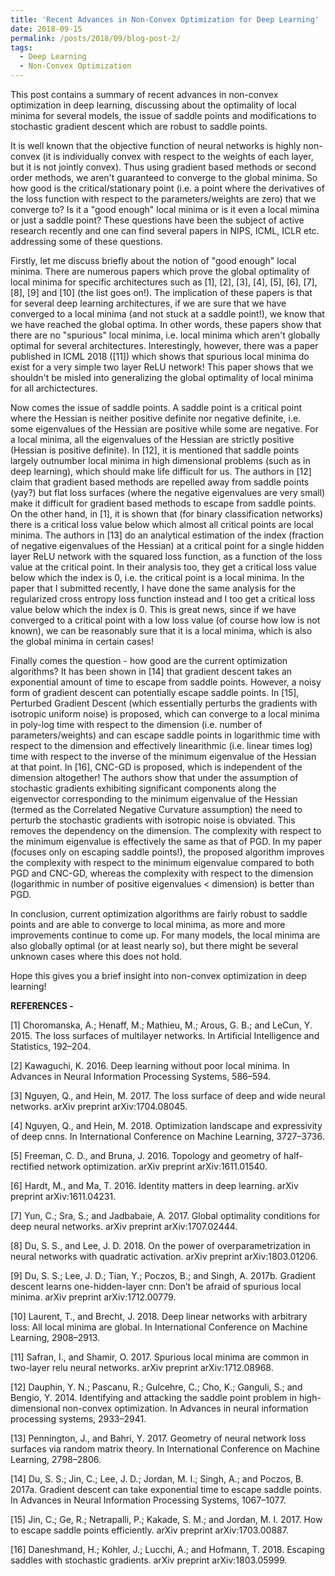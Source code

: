 ```yaml
---
title: 'Recent Advances in Non-Convex Optimization for Deep Learning'
date: 2018-09-15
permalink: /posts/2018/09/blog-post-2/
tags:
  - Deep Learning
  - Non-Convex Optimization
---
```


This post contains a summary of recent advances in non-convex optimization in deep learning, discussing about the optimality of local minima for several models, the issue of saddle points and modifications to stochastic gradient descent which are robust to saddle points.

It is well known that the objective function of neural networks is highly non-convex (it is individually convex with respect to the weights of each layer, but it is not jointly convex). Thus using gradient based methods or second order methods, we aren't guaranteed to converge to the global minima. So how good is the critical/stationary point (i.e. a point where the derivatives of the loss function with respect to the parameters/weights are zero) that we converge to? Is it a "good enough" local minima or is it even a local mimina or just a saddle point? These questions have been the subject of active research recently and one can find several papers in NIPS, ICML, ICLR etc. addressing some of these questions.

Firstly, let me discuss briefly about the notion of "good enough" local minima. There are numerous papers which prove the global optimality of local minima for specific architectures such as [1], [2], [3], [4], [5], [6], [7], [8], [9] and [10] (the list goes on!). The implication of these papers is that for several deep learning architectures, if we are sure that we have converged to a local minima (and not stuck at a saddle point!), we know that we have reached the global optima. In other words, these papers show that there are no "spurious" local minima, i.e. local minima which aren't globally optimal for several architectures. Interestingly, however, there was a paper published in ICML 2018 ([11]) which shows that spurious local minima do exist for a very simple two layer ReLU network! This paper shows that we shouldn't be misled into generalizing the global optimality of local minima for all archictectures.

Now comes the issue of saddle points. A saddle point is a critical point where the Hessian is neither positive definite nor negative definite, i.e. some eigenvalues of the Hessian are positive while some are negative. For a local minima, all the eigenvalues of the Hessian are strictly positive (Hessian is positive definite). In [12], it is mentioned that saddle points largely outnumber local minima in high dimensional problems (such as in deep learning), which should make life difficult for us. The authors in [12] claim that gradient based methods are repelled away from saddle points (yay?) but flat loss surfaces (where the negative eigenvalues are very small) make it difficult for gradient based methods to escape from saddle points. On the other hand, in [1], it is shown that (for binary classification networks) there is a critical loss value below which almost all critical points are local minima. The authors in [13] do an analytical estimation of the index (fraction of negative eigenvalues of the Hessian) at a critical point for a single hidden layer ReLU network with the squared loss function, as a function of the loss value at the critical point. In their analysis too, they get a critical loss value below which the index is 0, i.e. the critical point is a local minima. In the paper that I submitted recently, I have done the same analysis for the regularized cross entropy loss function instead and I too get a critical loss value below which the index is 0. This is great news, since if we have converged to a critical point with a low loss value (of course how low is not known), we can be reasonably sure that it is a local minima, which is also the global minima in certain cases!

Finally comes the question - how good are the current optimization algorithms? It has been shown in [14] that gradient descent takes an exponential amount of time to escape from saddle points. However, a noisy form of gradient descent can potentially escape saddle points. In [15], Perturbed Gradient Descent (which essentially perturbs the gradients with isotropic uniform noise) is proposed, which can converge to a local minima in poly-log time with respect to the dimension (i.e. number of parameters/weights) and can escape saddle points in logarithmic time with respect to the dimension and effectively linearithmic (i.e. linear times log) time with respect to the inverse of the minimum eigenvalue of the Hessian at that point. In [16], CNC-GD is proposed, which is independent of the dimension altogether! The authors show that under the assumption of stochastic gradients exhibiting significant components along the eigenvector corresponding to the minimum eigenvalue of the Hessian (termed as the Correlated Negative Curvature assumption) the need to perturb the stochastic gradients with isotropic noise is obviated. This removes the dependency on the dimension. The complexity with respect to the minimum eigenvalue is effectively the same as that of PGD. In my paper (focuses only on escaping saddle points!), the proposed algorithm improves the complexity with respect to the minimum eigenvalue compared to both PGD and CNC-GD, whereas the complexity with respect to the dimension (logarithmic in number of positive eigenvalues < dimension) is better than PGD.

In conclusion, current optimization algorithms are fairly robust to saddle points and are able to converge to local minima, as more and more improvements continue to come up. For many models, the local minima are also globally optimal (or at least nearly so), but there might be several unknown cases where this does not hold.

Hope this gives you a brief insight into non-convex optimization in deep learning!

**REFERENCES -** 

[1] Choromanska, A.; Henaff, M.; Mathieu, M.; Arous, G. B.;
and LeCun, Y. 2015. The loss surfaces of multilayer networks.
In Artificial Intelligence and Statistics, 192–204.

[2] Kawaguchi, K. 2016. Deep learning without poor local minima.
In Advances in Neural Information Processing Systems,
586–594.

[3] Nguyen, Q., and Hein, M. 2017. The loss surface
of deep and wide neural networks. arXiv preprint
arXiv:1704.08045.

[4] Nguyen, Q., and Hein, M. 2018. Optimization landscape
and expressivity of deep cnns. In International Conference
on Machine Learning, 3727–3736.

[5] Freeman, C. D., and Bruna, J. 2016. Topology and geometry
of half-rectified network optimization. arXiv preprint
arXiv:1611.01540.

[6] Hardt, M., and Ma, T. 2016. Identity matters in deep learning.
arXiv preprint arXiv:1611.04231.

[7] Yun, C.; Sra, S.; and Jadbabaie, A. 2017. Global optimality
conditions for deep neural networks. arXiv preprint
arXiv:1707.02444.

[8] Du, S. S., and Lee, J. D. 2018. On the power of overparametrization
in neural networks with quadratic activation.
arXiv preprint arXiv:1803.01206.

[9] Du, S. S.; Lee, J. D.; Tian, Y.; Poczos, B.; and Singh,
A. 2017b. Gradient descent learns one-hidden-layer cnn:
Don’t be afraid of spurious local minima. arXiv preprint
arXiv:1712.00779.

[10] Laurent, T., and Brecht, J. 2018. Deep linear networks with
arbitrary loss: All local minima are global. In International
Conference on Machine Learning, 2908–2913.

[11] Safran, I., and Shamir, O. 2017. Spurious local minima are
common in two-layer relu neural networks. arXiv preprint
arXiv:1712.08968.

[12] Dauphin, Y. N.; Pascanu, R.; Gulcehre, C.; Cho, K.; Ganguli,
S.; and Bengio, Y. 2014. Identifying and attacking the
saddle point problem in high-dimensional non-convex optimization.
In Advances in neural information processing
systems, 2933–2941.

[13] Pennington, J., and Bahri, Y. 2017. Geometry of neural
network loss surfaces via random matrix theory. In International
Conference on Machine Learning, 2798–2806.

[14] Du, S. S.; Jin, C.; Lee, J. D.; Jordan, M. I.; Singh, A.; and
Poczos, B. 2017a. Gradient descent can take exponential
time to escape saddle points. In Advances in Neural Information
Processing Systems, 1067–1077.

[15] Jin, C.; Ge, R.; Netrapalli, P.; Kakade, S. M.; and Jordan,
M. I. 2017. How to escape saddle points efficiently. arXiv
preprint arXiv:1703.00887.

[16] Daneshmand, H.; Kohler, J.; Lucchi, A.; and Hofmann, T. 
2018. Escaping saddles with stochastic gradients. arXiv
preprint arXiv:1803.05999.
